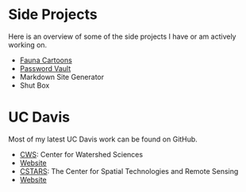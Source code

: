 # Side Projects

Here is an overview of some of the side projects I have or am actively working
on.

- [Fauna Cartoons](/projects/faunacartoon)
- [Password Vault](/projects/passwordvault)
- Markdown Site Generator
- Shut Box

# UC Davis

Most of my latest UC Davis work can be found on GitHub.


- [CWS](https://github.com/ucd-cws): Center for Watershed Sciences
 - [Website](https://watershed.ucdavis.edu/)
- [CSTARS](https://github.com/CSTARS): The Center for Spatial Technologies and Remote Sensing
 - [Website](http://www.cstars.ucdavis.edu/)
